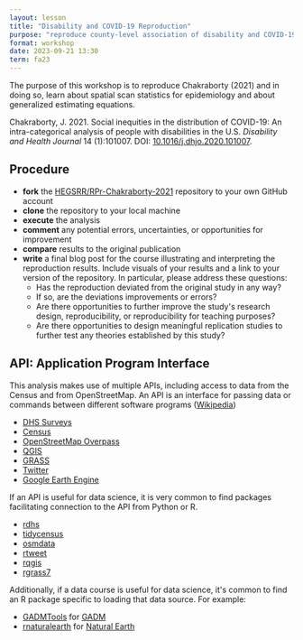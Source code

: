 ```yaml
---
layout: lesson
title: "Disability and COVID-19 Reproduction"
purpose: "reproduce county-level association of disability and COVID-19"
format: workshop
date: 2023-09-21 13:30
term: fa23
---
```


The purpose of this workshop is to reproduce Chakraborty (2021) and in doing so, learn about spatial scan statistics for epidemiology and about generalized estimating equations.

Chakraborty, J. 2021. Social inequities in the distribution of COVID-19: An intra-categorical analysis of people with disabilities in the U.S. *Disability and Health Journal* 14 (1):101007. DOI: [10.1016/j.dhjo.2020.101007](https://doi.org/10.1016/j.dhjo.2020.101007).

## Procedure

- **fork** the [HEGSRR/RPr-Chakraborty-2021](https://github.com/HEGSRR/RPr-Chakraborty-2021) repository to your own GitHub account
- **clone** the repository to your local machine
- **execute** the analysis
- **comment** any potential errors, uncertainties, or opportunities for improvement
- **compare** results to the original publication
- **write** a final blog post for the course illustrating and interpreting the reproduction results. Include visuals of your results and a link to your version of the repository. In particular, please address these questions:
  - Has the reproduction deviated from the original study in any way?
  - If so, are the deviations improvements or errors?
  - Are there opportunities to further improve the study's research design, reproducibility, or reproducibility for teaching purposes?
  - Are there opportunities to design meaningful replication studies to further test any theories established by this study?

## API: Application Program Interface

This analysis makes use of multiple APIs, including access to data from the Census and from OpenStreetMap.
An API is an interface for passing data or commands between different software programs ([Wikipedia](https://en.wikipedia.org/wiki/API))

- [DHS Surveys](https://api.dhsprogram.com)
- [Census](https://www.census.gov/data/developers/data-sets.html)
- [OpenStreetMap Overpass](https://wiki.openstreetmap.org/wiki/Overpass_API)
- [QGIS](https://qgis.org/api/3.10/)
- [GRASS](https://grasswiki.osgeo.org/wiki/GRASS_GIS_APIs)
- [Twitter](https://developer.twitter.com/en/docs/twitter-api)
- [Google Earth Engine](https://r-spatial.github.io/rgee/)

If an API is useful for data science, it is very common to find packages facilitating connection to the API from Python or R.

- [rdhs](https://cran.r-project.org/package=rdhs)
- [tidycensus](https://cran.r-project.org/package=tidycensus)
- [osmdata](https://cran.r-project.org/web/packages/rgrass7/index.html)
- [rtweet](https://cran.rstudio.com/package=rtweet)
- [rqgis](https://github.com/r-spatial/RQGIS)
- [rgrass7](https://cran.r-project.org/web/packages/rgrass7/index.html)

Additionally, if a data course is useful for data science, it's common to find an R package specific to loading that data source. For example:

- [GADMTools](https://cran.r-project.org/package=GADMTools) for [GADM](https://gadm.org/)
- [rnaturalearth](https://cran.r-project.org/package=rnaturalearth) for [Natural Earth](https://www.naturalearthdata.com/)
